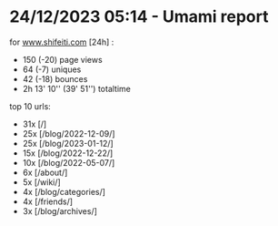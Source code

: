 # 24/12/2023 05:14 - Umami report
for www.shifeiti.com [24h] :

 - 150 (-20) page views
 - 64 (-7) uniques
 - 42 (-18) bounces
 - 2h 13' 10'' (39' 51'') totaltime


top 10 urls:
 - 31x [/]
 - 25x [/blog/2022-12-09/]
 - 25x [/blog/2023-01-12/]
 - 15x [/blog/2022-12-22/]
 - 10x [/blog/2022-05-07/]
 - 6x [/about/]
 - 5x [/wiki/]
 - 4x [/blog/categories/]
 - 4x [/friends/]
 - 3x [/blog/archives/]



